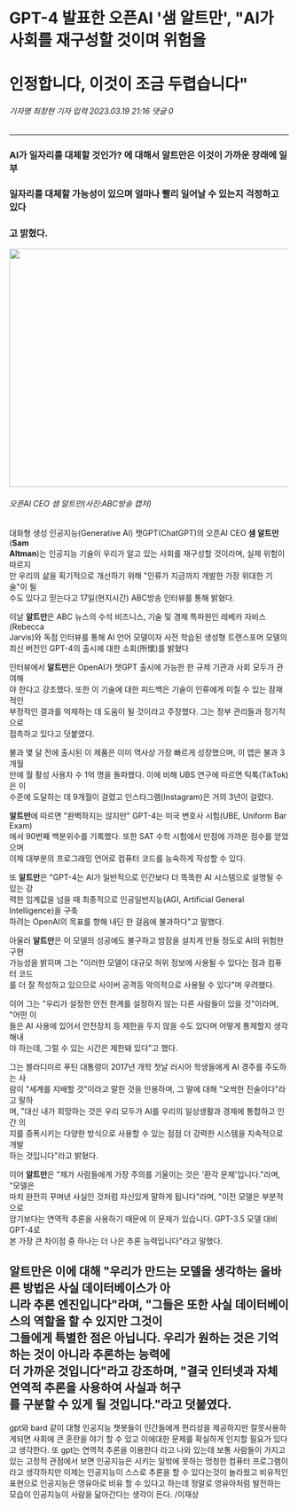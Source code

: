 GPT-4 발표한 오픈AI '샘 알트만', "AI가 사회를 재구성할 것이며 위험을
====================================================================
인정합니다, 이것이 조금 두렵습니다"
==================================

###### 기자명 최창현 기자   입력 2023.03.19 21:16  댓글 0

---

### AI가 일자리를 대체할 것인가? 에 대해서 알트만은 이것이 가까운 장래에 일부   
### 일자리를 대체할 가능성이 있으며 얼마나 빨리 일어날 수 있는지 걱정하고 있다   
### 고 밝혔다.

<img src="https://cdn.aitimes.kr/news/photo/202303/27595_41566_124.jpg" width="650px" height="430px"></img><br/>   
###### 오픈AI CEO 샘 알트만(사진:ABC방송 캡처)

대화형 생성 인공지능(Generative AI) 챗GPT(ChatGPT)의 오픈AI CEO **샘 알트만**(**Sam**   
**Altman**)는 인공지능 기술이 우리가 알고 있는 사회를 재구성할 것이라며, 실제 위험이 따르지   
만 우리의 삶을 획기적으로 개선하기 위해 "인류가 지금까지 개발한 가장 위대한 기술"이 될   
수도 있다고 믿는다고 17일(현지시간) ABC방송 인터뷰를 통해 밝혔다.

이날 **알트만**은 ABC 뉴스의 수석 비즈니스, 기술 및 경제 특파원인 레베카 자비스(Rebecca    
Jarvis)와 독점 인터뷰를 통해 AI 언어 모델이자 사전 학습된 생성형 트랜스포머 모델의   
최신 버전인 GPT-4의 출시에 대한 소회(所懷)를 밝혔다   

인터뷰에서 **알트만**은 OpenAI가 챗GPT 출시에 가능한 한 규제 기관과 사회 모두가 관여해    
야 한다고 강조했다. 또한 이 기술에 대한 피드백은 기술이 인류에게 미칠 수 있는 잠재적인   
부정적인 결과를 억제하는 데 도움이 될 것이라고 주장했다. 그는 정부 관리들과 정기적으로    
접촉하고 있다고 덧붙였다.

불과 몇 달 전에 출시된 이 제품은 이미 역사상 가장 빠르게 성장했으며, 이 앱은 불과 3개월   
만에 월 활성 사용자 수 1억 명을 돌파했다. 이에 비해 UBS 연구에 따르면 틱톡(TikTok)은 이   
수준에 도달하는 데 9개월이 걸렸고 인스타그램(Instagram)은 거의 3년이 걸렸다.

**알트만**에 따르면 "완벽하지는 않지만" GPT-4는 미국 변호사 시험(UBE, Uniform Bar Exam)    
에서 90번째 백분위수를 기록했다. 또한 SAT 수학 시험에서 만점에 가까운 점수를 얻었으며   
이제 대부분의 프로그래밍 언어로 컴퓨터 코드를 능숙하게 작성할 수 있다.

또 **알트만**은 "GPT-4는 AI가 일반적으로 인간보다 더 똑똑한 AI 시스템으로 설명될 수 있는 강    
력한 임계값을 넘을 때 최종적으로 인공일반지능(AGI, Artificial General Intelligence)을 구축   
하려는 OpenAI의 목표를 향해 내딘 한 걸음에 불과하다"고 말했다.

아울러 **알트만**은 이 모델의 성공에도 불구하고 밤잠을 설치게 만들 정도로 AI의 위험한 구현    
가능성을 밝히며 그는 "이러한 모델이 대규모 허위 정보에 사용될 수 있다는 점과 컴퓨터 코드    
를 더 잘 작성하고 있으므로 사이버 공격등 악의적으로 사용될 수 있다"며 우려했다.

이어 그는 "우리가 설정한 안전 한계를 설정하지 않는 다른 사람들이 있을 것"이라며, "어떤 이   
들은 AI 사용에 있어서 안전장치 등 제한을 두지 않을 수도 있다며 어떻게 통제할지 생각해내    
야 하는데, 그럴 수 있는 시간은 제한돼 있다"고 했다.


그는 블라디미르 푸틴 대통령이 2017년 개학 첫날 러시아 학생들에게 AI 경주를 주도하는 사   
람이 "세계를 지배할 것"이라고 말한 것을 인용하며, 그 말에 대해 "오싹한 진술이다"라고 말하   
며, "대신 내가 희망하는 것은 우리 모두가 AI를 우리의 일상생활과 경제에 통합하고 인간 의   
지를 증폭시키는 다양한 방식으로 사용할 수 있는 점점 더 강력한 시스템을 지속적으로 개발    
하는 것입니다"라고 밝혔다.

이어 **알트만**은 "제가 사람들에게 가장 주의를 기울이는 것은 '환각 문제'입니다."라며, "모델은   
마치 완전히 꾸며낸 사실인 것처럼 자신있게 말하게 됩니다"라며, "이전 모델은 부분적으로   
암기보다는 연역적 추론을 사용하기 때문에 이 문제가 있습니다. GPT-3.5 모델 대비 GPT-4로   
본 가장 큰 차이점 중 하나는 더 나은 추론 능력입니다"라고 말했다.

알트만은 이에 대해 "우리가 만드는 모델을 생각하는 올바른 방법은 사실 데이터베이스가 아    
니라 추론 엔진입니다"라며, "그들은 또한 사실 데이터베이스의 역할을 할 수 있지만 그것이   
그들에게 특별한 점은 아닙니다. 우리가 원하는 것은 기억하는 것이 아니라 추론하는 능력에    
더 가까운 것입니다"라고 강조하며, "결국 인터넷과 자체 연역적 추론을 사용하여 사실과 허구   
를 구분할 수 있게 될 것입니다."라고 덧붙였다.
---
gpt와 bard 같이 대형 인공지능 챗봇들이 인간들에게 편리성을 제공하지만 잘못사용하게되면 사회에 큰 혼란을 야기 할 수 있고 이에대한 문제를 확실하게 인지할 필요가 있다고 생각한다. 또
gpt는 연역적 추론을 이용한다 라고 나와 있는데 보통 사람들이 가지고 있는 고정적 관점에서 보면 인공지능은 시키는 일밖에 못하는 멍청한 컴퓨터 프로그램이라고 생각하지만 이제는 인공지능이 스스로 추론을
할 수 있다는것이 놀라웠고 비유적인 표현으로 인공지능은 영유아로 비유 할 수 있다고 하는데 정말로 영유아처럼 발전하는 모습이 인공지능이 사람을 닮아간다는 생각이 든다. /이재상
